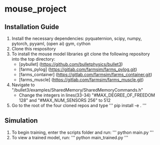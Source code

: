 # mouse_project

## Installation Guide
1. Install the necessary dependencies: pyquaternion, scipy, numpy, pytorch, pyyaml, (open ai) gym, cython
2. Clone this respository
3. To install the mouse model libraries git clone the following repository into the top directory: 
    - [pybullet] (https://github.com/bulletphysics/bullet3) 
    - [farms_pylog] (https://gitlab.com/farmsim/farms_pylog.git)
    - [farms_container] (https://gitlab.com/farmsim/farms_container.git)
    - [farms_muscle] (https://gitlab.com/farmsim/farms_muscle.git)
4. Navigate to "/bullet3/examples/SharedMemory/SharedMemoryCommands.h"
    - Change the integers in lines(33-34) "#MAX_DEGREE_OF_FREEDOM 128" and "#MAX_NUM_SENSORS 256" to 512
5. Go to the root of the four cloned repos and type 
    '''
    pip install -e .
    '''

## Simulation
1. To begin training, enter the scripts folder and run:
    '''
    python main.py
    ''' 
2. To view a trained model, run:
    '''
    python main_trained.py
    '''